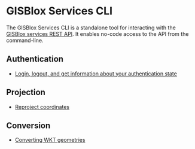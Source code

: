 # GISBlox Services CLI

The GISBlox Services CLI is a standalone tool for interacting with the [GISBlox services REST API](https://services.gisblox.com/). It enables no-code access to the API from the command-line.

## Authentication

- [Login, logout, and get information about your authentication state](https://github.com/GISBlox/gisblox-services-cli/blob/main/documentation/authentication/auth.md)

## Projection

- [Reproject coordinates](https://github.com/GISBlox/gisblox-services-cli/blob/main/documentation/projection/project.md)

## Conversion

- [Converting WKT geometries](https://github.com/GISBlox/gisblox-services-cli/blob/main/documentation/conversion/convert.md)
